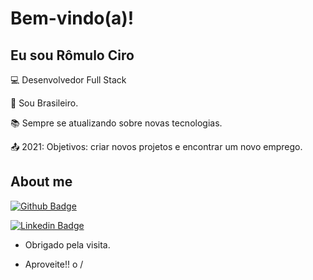 # Bem-vindo(a)!
 
## Eu sou Rômulo Ciro

 

:computer: Desenvolvedor Full Stack

:house_with_garden: Sou Brasileiro.

:books: Sempre se atualizando sobre novas tecnologias.

:outbox_tray: 2021: Objetivos: criar novos projetos e encontrar um novo emprego.

 

## About me

[![Github Badge](https://img.shields.io/badge/-Github-000?style=flat-square&logo=Github&logoColor=white&link=https://github.com/romulociro)](LINK_GIT)

[![Linkedin Badge](https://img.shields.io/badge/-LinkedIn-blue?style=flat-square&logo=Linkedin&logoColor=white&link=https://www.linkedin.com/in/romulociro/)]( LINK_LINKEDIN)



- Obrigado pela visita.

- Aproveite!! o /
